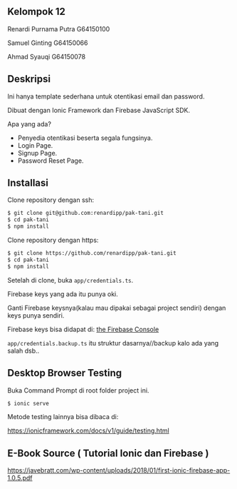 ## Kelompok 12

Renardi Purnama Putra		G64150100

Samuel Ginting			    G64150066

Ahmad Syauqi			      G64150078


## Deskripsi

Ini hanya template sederhana untuk otentikasi email dan password.

Dibuat dengan Ionic Framework dan Firebase JavaScript SDK.

Apa yang ada?

* Penyedia otentikasi beserta segala fungsinya.
* Login Page.
* Signup Page.
* Password Reset Page.

## Installasi

Clone repository dengan ssh:

```sh
$ git clone git@github.com:renardipp/pak-tani.git
$ cd pak-tani
$ npm install
```

Clone repository dengan https:

```sh
$ git clone https://github.com/renardipp/pak-tani.git
$ cd pak-tani
$ npm install
```

Setelah di clone, buka `app/credentials.ts`.

Firebase keys yang ada itu punya oki.

Ganti Firebase keysnya(kalau mau dipakai sebagai project sendiri) dengan keys punya sendiri.

Firebase keys bisa didapat di:
[the Firebase Console](https://console.firebase.google.com)

`app/credentials.backup.ts` itu struktur dasarnya//backup kalo ada yang salah dsb..


## Desktop Browser Testing

Buka Command Prompt di root folder project ini.
```sh
$ ionic serve
```

Metode testing lainnya bisa dibaca di:

https://ionicframework.com/docs/v1/guide/testing.html

## E-Book Source ( Tutorial Ionic dan Firebase )

https://javebratt.com/wp-content/uploads/2018/01/first-ionic-firebase-app-1.0.5.pdf
